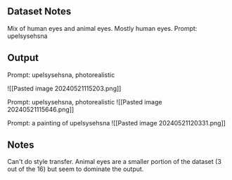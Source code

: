 ## Dataset Notes

Mix of human eyes and animal eyes. Mostly human eyes.
Prompt: upelsysehsna
## Output

Prompt: upelsysehsna, photorealistic

![[Pasted image 20240521115203.png]]

Prompt: upelsysehsna, photorealistic
![[Pasted image 20240521115646.png]]

Prompt: a painting of upelsysehsna
![[Pasted image 20240521120331.png]]

## Notes

Can't do style transfer. Animal eyes are a smaller portion of the dataset (3 out of the 16) but seem to dominate the output.